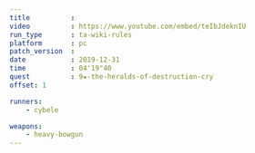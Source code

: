 ```yaml
---
title          :
video          : https://www.youtube.com/embed/teIbJdeknIU
run_type       : ta-wiki-rules
platform       : pc
patch_version  :
date           : 2019-12-31
time           : 04'19"40
quest          : 9★-the-heralds-of-destruction-cry
offset: 1

runners:
    - cybele

weapons:
    - heavy-bowgun
---
```

